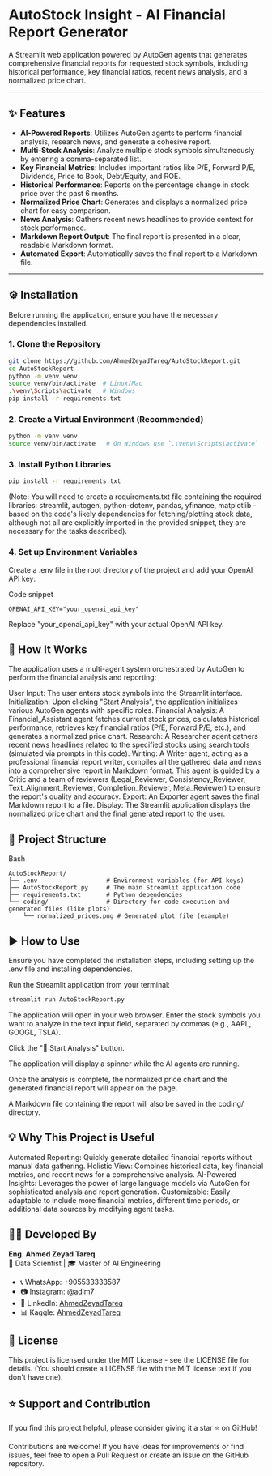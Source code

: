 # AutoStock Insight - AI Financial Report Generator

A Streamlit web application powered by AutoGen agents that generates comprehensive financial reports for requested stock symbols, including historical performance, key financial ratios, recent news analysis, and a normalized price chart.

---

## ✨ Features

- **AI-Powered Reports**: Utilizes AutoGen agents to perform financial analysis, research news, and generate a cohesive report.
- **Multi-Stock Analysis**: Analyze multiple stock symbols simultaneously by entering a comma-separated list.
- **Key Financial Metrics**: Includes important ratios like P/E, Forward P/E, Dividends, Price to Book, Debt/Equity, and ROE.
- **Historical Performance**: Reports on the percentage change in stock price over the past 6 months.
- **Normalized Price Chart**: Generates and displays a normalized price chart for easy comparison.
- **News Analysis**: Gathers recent news headlines to provide context for stock performance.
- **Markdown Report Output**: The final report is presented in a clear, readable Markdown format.
- **Automated Export**: Automatically saves the final report to a Markdown file.

---

## ⚙️ Installation

Before running the application, ensure you have the necessary dependencies installed.

### 1. Clone the Repository

```bash
git clone https://github.com/AhmedZeyadTareq/AutoStockReport.git
cd AutoStockReport
python -m venv venv
source venv/bin/activate  # Linux/Mac
.\venv\Scripts\activate   # Windows
pip install -r requirements.txt
```

### 2. Create a Virtual Environment (Recommended)
```Bash
python -m venv venv
source venv/bin/activate   # On Windows use `.\venv\Scripts\activate`
```

### 3. Install Python Libraries
```Bash
pip install -r requirements.txt
```
(Note: You will need to create a requirements.txt file containing the required libraries: streamlit, autogen, python-dotenv, pandas, yfinance, matplotlib - based on the code's likely dependencies for fetching/plotting stock data, although not all are explicitly imported in the provided snippet, they are necessary for the tasks described).

### 4. Set up Environment Variables
Create a .env file in the root directory of the project and add your OpenAI API key:

Code snippet
```
OPENAI_API_KEY="your_openai_api_key"
```
Replace "your_openai_api_key" with your actual OpenAI API key.

## 🚀 How It Works
The application uses a multi-agent system orchestrated by AutoGen to perform the financial analysis and reporting:

User Input: The user enters stock symbols into the Streamlit interface.
Initialization: Upon clicking "Start Analysis", the application initializes various AutoGen agents with specific roles.
Financial Analysis: A Financial_Assistant agent fetches current stock prices, calculates historical performance, retrieves key financial ratios (P/E, Forward P/E, etc.), and generates a normalized price chart.
Research: A Researcher agent gathers recent news headlines related to the specified stocks using search tools (simulated via prompts in this code).
Writing: A Writer agent, acting as a professional financial report writer, compiles all the gathered data and news into a comprehensive report in Markdown format. This agent is guided by a Critic and a team of reviewers (Legal_Reviewer, Consistency_Reviewer, Text_Alignment_Reviewer, Completion_Reviewer, Meta_Reviewer) to ensure the report's quality and accuracy.
Export: An Exporter agent saves the final Markdown report to a file.
Display: The Streamlit application displays the normalized price chart and the final generated report to the user.
## 📁 Project Structure
Bash
```
AutoStockReport/
├── .env                   # Environment variables (for API keys)
├── AutoStockReport.py     # The main Streamlit application code
├── requirements.txt       # Python dependencies
└── coding/                # Directory for code execution and generated files (like plots)
    └── normalized_prices.png # Generated plot file (example)
```
## ▶️ How to Use
Ensure you have completed the installation steps, including setting up the .env file and installing dependencies.

Run the Streamlit application from your terminal:

```Bash
streamlit run AutoStockReport.py
```
The application will open in your web browser.
Enter the stock symbols you want to analyze in the text input field, separated by commas (e.g., AAPL, GOOGL, TSLA).

Click the "🚀 Start Analysis" button.

The application will display a spinner while the AI agents are running.

Once the analysis is complete, the normalized price chart and the generated financial report will appear on the page.

A Markdown file containing the report will also be saved in the coding/ directory.

## 💡 Why This Project is Useful
Automated Reporting: Quickly generate detailed financial reports without manual data gathering.
Holistic View: Combines historical data, key financial metrics, and recent news for a comprehensive analysis.
AI-Powered Insights: Leverages the power of large language models via AutoGen for sophisticated analysis and report generation.
Customizable: Easily adaptable to include more financial metrics, different time periods, or additional data sources by modifying agent tasks.


## 👨‍💻 Developed By
**Eng. Ahmed Zeyad Tareq**  
📌 Data Scientist | 🎓 Master of AI Engineering
- 📞 WhatsApp: +905533333587
- 📷 Instagram: [@adlm7](https://instagram.com/adlm7)
- 🔗 LinkedIn: [AhmedZeyadTareq](https://www.linkedin.com/in/ahmed-zeyad-tareq)
- 📊 Kaggle: [AhmedZeyadTareq](https://www.kaggle.com/ahmedzeyadtareq)


## 📄 License
This project is licensed under the MIT License - see the LICENSE file for details. (You should create a LICENSE file with the MIT license text if you don't have one).

## ⭐ Support and Contribution
If you find this project helpful, please consider giving it a star ⭐ on GitHub!

Contributions are welcome! If you have ideas for improvements or find issues, feel free to open a Pull Request or create an Issue on the GitHub repository.
